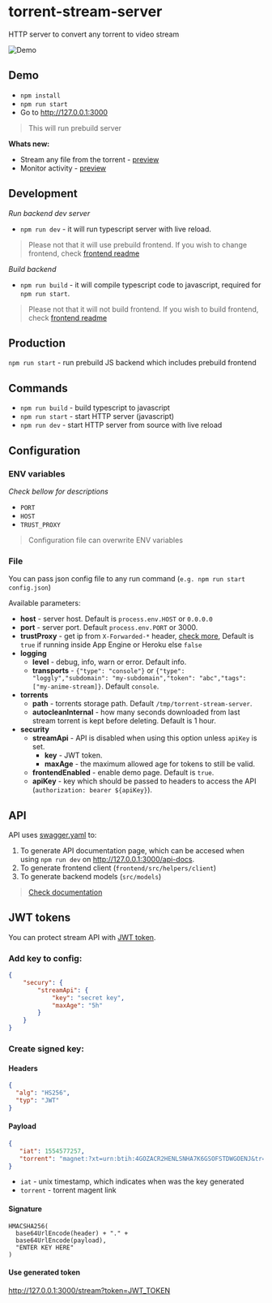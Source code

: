 # torrent-stream-server

HTTP server to convert any torrent to video stream

![Demo](https://i.imgur.com/mIzSYWV.png)

## Demo

* `npm install`
* `npm run start`
* Go to http://127.0.0.1:3000

> This will run prebuild server

**Whats new:**

* Stream any file from the torrent - [preview](https://i.imgur.com/qRmicai.png)
* Monitor activity - [preview](https://i.imgur.com/aPTcl9P.png)

## Development

_Run backend dev server_

* `npm run dev` - it will run typescript server with live reload.

> Please not that it will use prebuild frontend. If you wish to change frontend, check [frontend readme](frontend/README.md)

_Build backend_

* `npm run build` - it will compile typescript code to javascript, required for `npm run start`.

> Please not that it will not build frontend. If you wish to build frontend, check [frontend readme](frontend/README.md)

## Production

`npm run start` - run prebuild JS backend which includes prebuild frontend 

## Commands

* `npm run build` - build typescript to javascript
* `npm run start` - start HTTP server (javascript)
* `npm run dev` - start HTTP server from source with live reload

## Configuration

### ENV variables

_Check bellow for descriptions_

* `PORT`
* `HOST`
* `TRUST_PROXY`

> Configuration file can overwrite ENV variables

### File

You can pass json config file to any run command (`e.g. npm run start config.json`)

Available parameters:

* **host** - server host. Default is `process.env.HOST` or `0.0.0.0`
* **port** - server port. Default `process.env.PORT` or 3000.
* **trustProxy** - get ip from `X-Forwarded-*` header, [check more](https://expressjs.com/en/guide/behind-proxies.html), Default is `true` if running inside App Engine or Heroku else `false`
* **logging**
  * **level** - debug, info, warn or error. Default info.
  * **transports** - `{"type": "console"}` or `{"type": "loggly","subdomain": "my-subdomain","token": "abc","tags":["my-anime-stream]}`. Default `console`.
* **torrents**
  * **path** - torrents storage path. Default `/tmp/torrent-stream-server`.
  * **autocleanInternal** - how many seconds downloaded from last stream torrent is kept before deleting. Default is 1 hour. 
* **security**
  * **streamApi** - API is disabled when using this option unless `apiKey` is set.
    * **key** - JWT token.
    * **maxAge** - the maximum allowed age for tokens to still be valid.
  * **frontendEnabled** - enable demo page. Default is `true`.
  * **apiKey** - key which should be passed to headers to access the API (`authorization: bearer ${apiKey}`).

## API

API uses [swagger.yaml](./src/swagger.yaml) to:

1. To generate API documentation page, which can be accesed when using `npm run dev` on http://127.0.0.1:3000/api-docs. 
2. To generate frontend client (`frontend/src/helpers/client`)
3. To generate backend models (`src/models`)

> [Check documentation](./src/swagger.yaml)

## JWT tokens

You can protect stream API with [JWT token](https://jwt.io/).

### Add key to config:

```json
{
    "secury": {
        "streamApi": {
            "key": "secret key",
            "maxAge": "5h"
        }
    }
}
```

### Create signed key:

#### Headers

```json
{
  "alg": "HS256",
  "typ": "JWT"
}
```

#### Payload

```json
{
   "iat": 1554577257,
   "torrent": "magnet:?xt=urn:btih:4GOZACR2HENLSNHA7K6GSOFSTDWGOENJ&tr=http://nyaa.tracker.wf:7777/announce&tr=udp://tracker.coppersurfer.tk:6969/announce&tr=udp://tracker.internetwarriors.net:1337/announce&tr=udp://tracker.leechersparadise.org:6969/announce&tr=udp://tracker.opentrackr.org:1337/announce&tr=udp://open.stealth.si:80/announce&tr=udp://p4p.arenabg.com:1337/announce&tr=udp://mgtracker.org:6969/announce&tr=udp://tracker.tiny-vps.com:6969/announce&tr=udp://peerfect.org:6969/announce&tr=http://share.camoe.cn:8080/announce&tr=http://t.nyaatracker.com:80/announce&tr=https://open.kickasstracker.com:443/announce"
}
```

* `iat` - unix timestamp, which indicates when was the key generated
* `torrent` - torrent magent link 

#### Signature

```
HMACSHA256(
  base64UrlEncode(header) + "." +
  base64UrlEncode(payload),
  "ENTER KEY HERE"
)
```

#### Use generated token

http://127.0.0.1:3000/stream?token=JWT_TOKEN
